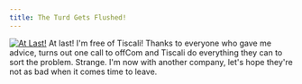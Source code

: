 ```yaml
---
title: The Turd Gets Flushed!
---
```

[![At Last!](http://farm2.static.flickr.com/1111/638182545_98bc3c32db.jpg)](http://www.flickr.com/photos/roobottom/638182545/ "See this on Flickr") At last! I'm free of Tiscali! Thanks to everyone who gave me advice, turns out one call to offCom and Tiscali do everything they can to sort the problem. Strange. I'm now with another company, let's hope they're not as bad when it comes time to leave.